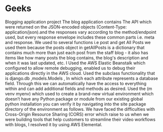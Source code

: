 # Geeks
Blogging application project
The blog application contains The API which were returned on the JSON-encoded objects (Content-Type: application/json).and the responses vary according to the method/endpoint used, but every response envelope includes these common parts i.e. meta and response.
We used to several functions i.e post and get All Posts we used them because the posts object in getAllPosts is a dictionary that contains much more than just each post from the staff blog - it also has items like how many posts the blog contains, the blog's description and when it was last updated, etc.
I Used the AWS Elastic Beanstalk which configured to allow remote debugging, enabled us to debug their applications directly in the AWS cloud.
Used the subclass functionality that is django.db ,models.Models  , In which each attribute represents a database field. Through this we can automatically have the access to everything within and can add additional fields and methods as desired.
Used the (m venv myenv) which used to create a brand-new virtual environment which doesn’t have any Python package or module from our existing global python installation you can verify it by navigating into the site package directory of the environment as follows.
We have faced the difficulties with Cross-Origin Resource Sharing (CORS) error which raise to us when we were building tools that help customers to streamline their video workflows with blogs, I resolved it by using AWS Elemental.

